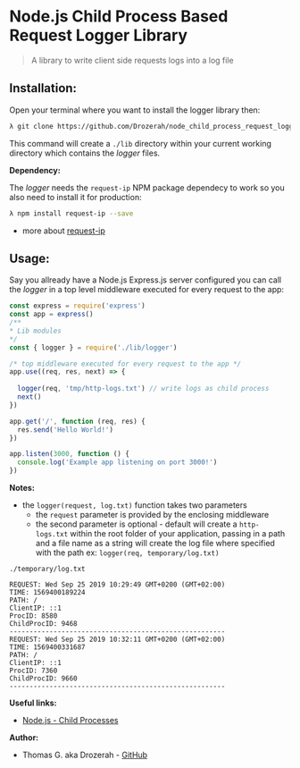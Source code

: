 # Node.js Child Process Based Request Logger Library

> A library to write client side requests logs into a log file 

## Installation:

Open your terminal where you want to install the logger library then:

````bash
λ git clone https://github.com/Drozerah/node_child_process_request_logger_lib.git lib && cd lib && rm -rf .git
````
This command will create a `./lib` directory within your current working directory which contains the _logger_ files.

__Dependency:__

The _logger_ needs the `request-ip` NPM package dependecy to work so you also need to install it for production:

````bash
λ npm install request-ip --save
````

- more about [request-ip](https://www.npmjs.com/package/request-ip)

## Usage:

Say you allready have a Node.js Express.js server configured you can call the _logger_ in a top level middleware executed for every request to the app:

````javascript
const express = require('express')
const app = express()
/**
* Lib modules
*/
const { logger } = require('./lib/logger')

/* top middleware executed for every request to the app */
app.use((req, res, next) => {
  
  logger(req, 'tmp/http-logs.txt') // write logs as child process
  next()
})

app.get('/', function (req, res) {
  res.send('Hello World!')
})

app.listen(3000, function () {
  console.log('Example app listening on port 3000!')
})
````

__Notes:__

- the `logger(request, log.txt)` function takes two parameters
    - the `request` parameter is provided by the enclosing middleware
    - the second parameter is optional - default will create a `http-logs.txt` within the root folder of your application, passing in a path and a file name as a string will create the log file where specified with the path ex: `logger(req, temporary/log.txt)`

`./temporary/log.txt`
````
REQUEST: Wed Sep 25 2019 10:29:49 GMT+0200 (GMT+02:00)
TIME: 1569400189224
PATH: /
ClientIP: ::1
ProcID: 8580
ChildProcID: 9468
------------------------------------------------------
REQUEST: Wed Sep 25 2019 10:32:11 GMT+0200 (GMT+02:00)
TIME: 1569400331687
PATH: /
ClientIP: ::1
ProcID: 7360
ChildProcID: 9660
------------------------------------------------------
````

__Useful links:__

- [Node.js - Child Processes](https://nodejs.org/docs/latest-v10.x/api/child_process.html)

__Author:__

- Thomas G. aka Drozerah - [GitHub](https://github.com/Drozerah)